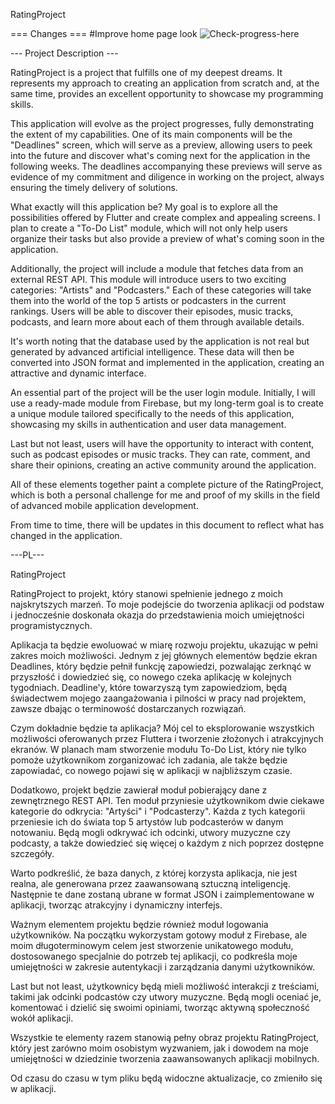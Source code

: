 RatingProject


=== Changes ===
#Improve home page look
![Check-progress-here](https://github.com/KacperMajcher/rating/assets/142928291/b2d6c0b9-e005-49f4-8e54-7225d9e9acda)




--- Project Description ---

RatingProject is a project that fulfills one of my deepest dreams. It represents my approach to creating an application from scratch and, at the same time, provides an excellent opportunity to showcase my programming skills.

This application will evolve as the project progresses, fully demonstrating the extent of my capabilities. One of its main components will be the "Deadlines" screen, which will serve as a preview, allowing users to peek into the future and discover what's coming next for the application in the following weeks. The deadlines accompanying these previews will serve as evidence of my commitment and diligence in working on the project, always ensuring the timely delivery of solutions.

What exactly will this application be?
My goal is to explore all the possibilities offered by Flutter and create complex and appealing screens. I plan to create a "To-Do List" module, which will not only help users organize their tasks but also provide a preview of what's coming soon in the application.

Additionally, the project will include a module that fetches data from an external REST API. This module will introduce users to two exciting categories: "Artists" and "Podcasters." Each of these categories will take them into the world of the top 5 artists or podcasters in the current rankings. Users will be able to discover their episodes, music tracks, podcasts, and learn more about each of them through available details.

It's worth noting that the database used by the application is not real but generated by advanced artificial intelligence. These data will then be converted into JSON format and implemented in the application, creating an attractive and dynamic interface.

An essential part of the project will be the user login module. Initially, I will use a ready-made module from Firebase, but my long-term goal is to create a unique module tailored specifically to the needs of this application, showcasing my skills in authentication and user data management.

Last but not least, users will have the opportunity to interact with content, such as podcast episodes or music tracks. They can rate, comment, and share their opinions, creating an active community around the application.

All of these elements together paint a complete picture of the RatingProject, which is both a personal challenge for me and proof of my skills in the field of advanced mobile application development.

From time to time, there will be updates in this document to reflect what has changed in the application.


---PL---

RatingProject

RatingProject to projekt, który stanowi spełnienie jednego z moich najskrytszych marzeń. To moje podejście do tworzenia aplikacji od podstaw i jednocześnie doskonała okazja do przedstawienia moich umiejętności programistycznych.

Aplikacja ta będzie ewoluować w miarę rozwoju projektu, ukazując w pełni zakres moich możliwości. Jednym z jej głównych elementów będzie ekran Deadlines, który będzie pełnił funkcję zapowiedzi, pozwalając zerknąć w przyszłość i dowiedzieć się, co nowego czeka aplikację w kolejnych tygodniach. Deadline'y, które towarzyszą tym zapowiedziom, będą świadectwem mojego zaangażowania i pilności w pracy nad projektem, zawsze dbając o terminowość dostarczanych rozwiązań.

Czym dokładnie będzie ta aplikacja?
Mój cel to eksplorowanie wszystkich możliwości oferowanych przez Fluttera i tworzenie złożonych i atrakcyjnych ekranów. W planach mam stworzenie modułu To-Do List, który nie tylko pomoże użytkownikom zorganizować ich zadania, ale także będzie zapowiadać, co nowego pojawi się w aplikacji w najbliższym czasie.

Dodatkowo, projekt będzie zawierał moduł pobierający dane z zewnętrznego REST API. Ten moduł przyniesie użytkownikom dwie ciekawe kategorie do odkrycia: "Artyści" i "Podcasterzy". Każda z tych kategorii przeniesie ich do świata top 5 artystów lub podcasterów w danym notowaniu. Będą mogli odkrywać ich odcinki, utwory muzyczne czy podcasty, a także dowiedzieć się więcej o każdym z nich poprzez dostępne szczegóły.

Warto podkreślić, że baza danych, z której korzysta aplikacja, nie jest realna, ale generowana przez zaawansowaną sztuczną inteligencję. Następnie te dane zostaną ubrane w format JSON i zaimplementowane w aplikacji, tworząc atrakcyjny i dynamiczny interfejs.

Ważnym elementem projektu będzie również moduł logowania użytkowników. Na początku wykorzystam gotowy moduł z Firebase, ale moim długoterminowym celem jest stworzenie unikatowego modułu, dostosowanego specjalnie do potrzeb tej aplikacji, co podkreśla moje umiejętności w zakresie autentykacji i zarządzania danymi użytkowników.

Last but not least, użytkownicy będą mieli możliwość interakcji z treściami, takimi jak odcinki podcastów czy utwory muzyczne. Będą mogli oceniać je, komentować i dzielić się swoimi opiniami, tworząc aktywną społeczność wokół aplikacji.

Wszystkie te elementy razem stanowią pełny obraz projektu RatingProject, który jest zarówno moim osobistym wyzwaniem, jak i dowodem na moje umiejętności w dziedzinie tworzenia zaawansowanych aplikacji mobilnych.

Od czasu do czasu w tym pliku  będą widoczne aktualizacje, co zmieniło się w aplikacji.

